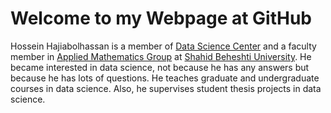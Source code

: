 # Welcome to my Webpage at GitHub

Hossein Hajiabolhassan is a member of [Data Science Center](http://ds.sbu.ac.ir) and a faculty member in [Applied Mathematics Group](https://www.sbu.ac.ir/Cols/mathsci/Pages/%da%af%d8%b1%d9%88%d9%87-%d8%b1%db%8c%d8%a7%d8%b6%db%8c-%da%a9%d8%a7%d8%b1%d8%a8%d8%b1%d8%af%db%8c-%d9%88-%d8%b5%d9%86%d8%b9%d8%aa%db%8c.aspx) at [Shahid 
Beheshti University](http://en.sbu.ac.ir/SitePages/Home.aspx). He became interested in data science, not because he has any answers but because he has lots of questions. He teaches graduate and undergraduate courses in data science. Also, he supervises student thesis projects in data science. 

